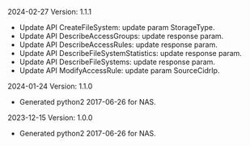 2024-02-27 Version: 1.1.1
- Update API CreateFileSystem: update param StorageType.
- Update API DescribeAccessGroups: update response param.
- Update API DescribeAccessRules: update response param.
- Update API DescribeFileSystemStatistics: update response param.
- Update API DescribeFileSystems: update response param.
- Update API ModifyAccessRule: update param SourceCidrIp.


2024-01-24 Version: 1.1.0
- Generated python2 2017-06-26 for NAS.

2023-12-15 Version: 1.0.0
- Generated python2 2017-06-26 for NAS.

